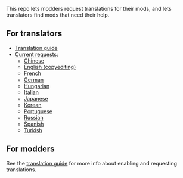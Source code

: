 This repo lets modders request translations for their mods, and lets translators find mods that need their help.

## For translators
* [Translation guide](https://stardewvalleywiki.com/Modding:Translations)
* [Current requests](https://github.com/StardewModders/mod-translations/issues):
  * [Chinese](https://github.com/StardewModders/mod-translations/labels/needs%3A%20Chinese)
  * [English (copyediting)](https://github.com/StardewModders/mod-translations/labels/needs%3A%20English%20copyediting)
  * [French](https://github.com/StardewModders/mod-translations/labels/needs%3A%20French)
  * [German](https://github.com/StardewModders/mod-translations/labels/needs%3A%20German)
  * [Hungarian](https://github.com/StardewModders/mod-translations/labels/needs%3A%20Hungarian)
  * [Italian](https://github.com/StardewModders/mod-translations/labels/needs%3A%20Italian)
  * [Japanese](https://github.com/StardewModders/mod-translations/labels/needs%3A%20Japanese)
  * [Korean](https://github.com/StardewModders/mod-translations/labels/needs%3A%20Korean)
  * [Portuguese](https://github.com/StardewModders/mod-translations/labels/needs%3A%20Portuguese)
  * [Russian](https://github.com/StardewModders/mod-translations/labels/needs%3A%20Russian)
  * [Spanish](https://github.com/StardewModders/mod-translations/labels/needs%3A%20Spanish)
  * [Turkish](https://github.com/StardewModders/mod-translations/labels/needs%3A%20Turkish)

## For modders
See the [translation guide](https://stardewvalleywiki.com/Modding:Translations) for more info about enabling and requesting translations.
